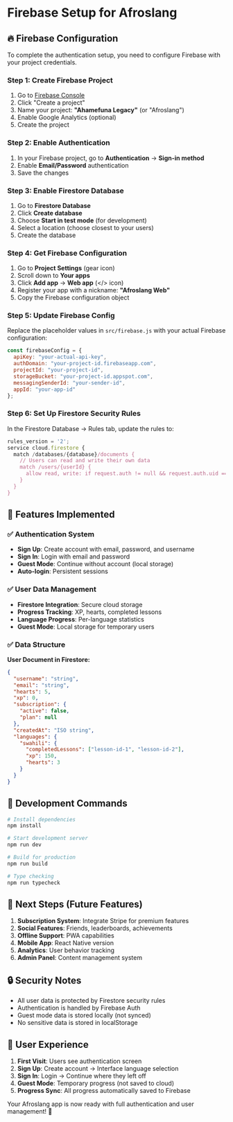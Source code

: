 # Firebase Setup for Afroslang

## 🔥 Firebase Configuration

To complete the authentication setup, you need to configure Firebase with your project credentials.

### Step 1: Create Firebase Project

1. Go to [Firebase Console](https://console.firebase.google.com/)
2. Click "Create a project"
3. Name your project: **"Ahamefuna Legacy"** (or "Afroslang")
4. Enable Google Analytics (optional)
5. Create the project

### Step 2: Enable Authentication

1. In your Firebase project, go to **Authentication** → **Sign-in method**
2. Enable **Email/Password** authentication
3. Save the changes

### Step 3: Enable Firestore Database

1. Go to **Firestore Database**
2. Click **Create database**
3. Choose **Start in test mode** (for development)
4. Select a location (choose closest to your users)
5. Create the database

### Step 4: Get Firebase Configuration

1. Go to **Project Settings** (gear icon)
2. Scroll down to **Your apps**
3. Click **Add app** → **Web app** (</> icon)
4. Register your app with a nickname: **"Afroslang Web"**
5. Copy the Firebase configuration object

### Step 5: Update Firebase Config

Replace the placeholder values in `src/firebase.js` with your actual Firebase configuration:

```javascript
const firebaseConfig = {
  apiKey: "your-actual-api-key",
  authDomain: "your-project-id.firebaseapp.com",
  projectId: "your-project-id",
  storageBucket: "your-project-id.appspot.com",
  messagingSenderId: "your-sender-id",
  appId: "your-app-id"
};
```

### Step 6: Set Up Firestore Security Rules

In the Firestore Database → Rules tab, update the rules to:

```javascript
rules_version = '2';
service cloud.firestore {
  match /databases/{database}/documents {
    // Users can read and write their own data
    match /users/{userId} {
      allow read, write: if request.auth != null && request.auth.uid == userId;
    }
  }
}
```

## 🚀 Features Implemented

### ✅ Authentication System
- **Sign Up**: Create account with email, password, and username
- **Sign In**: Login with email and password
- **Guest Mode**: Continue without account (local storage)
- **Auto-login**: Persistent sessions

### ✅ User Data Management
- **Firestore Integration**: Secure cloud storage
- **Progress Tracking**: XP, hearts, completed lessons
- **Language Progress**: Per-language statistics
- **Guest Mode**: Local storage for temporary users

### ✅ Data Structure

**User Document in Firestore:**
```json
{
  "username": "string",
  "email": "string", 
  "hearts": 5,
  "xp": 0,
  "subscription": {
    "active": false,
    "plan": null
  },
  "createdAt": "ISO string",
  "languages": {
    "swahili": {
      "completedLessons": ["lesson-id-1", "lesson-id-2"],
      "xp": 150,
      "hearts": 3
    }
  }
}
```

## 🔧 Development Commands

```bash
# Install dependencies
npm install

# Start development server
npm run dev

# Build for production
npm run build

# Type checking
npm run typecheck
```

## 🎯 Next Steps (Future Features)

1. **Subscription System**: Integrate Stripe for premium features
2. **Social Features**: Friends, leaderboards, achievements
3. **Offline Support**: PWA capabilities
4. **Mobile App**: React Native version
5. **Analytics**: User behavior tracking
6. **Admin Panel**: Content management system

## 🔒 Security Notes

- All user data is protected by Firestore security rules
- Authentication is handled by Firebase Auth
- Guest mode data is stored locally (not synced)
- No sensitive data is stored in localStorage

## 📱 User Experience

1. **First Visit**: Users see authentication screen
2. **Sign Up**: Create account → Interface language selection
3. **Sign In**: Login → Continue where they left off
4. **Guest Mode**: Temporary progress (not saved to cloud)
5. **Progress Sync**: All progress automatically saved to Firebase

Your Afroslang app is now ready with full authentication and user management! 🎉
